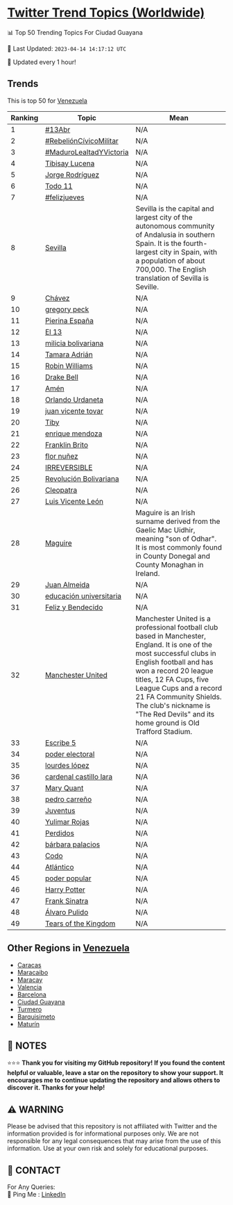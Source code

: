 [Twitter Trend Topics (Worldwide)](https://github.com/ErcinDedeoglu/Twitter-Trend-Topics)
==========


📊 Top 50 Trending Topics For Ciudad Guayana

📆 Last Updated: `2023-04-14 14:17:12 UTC`

🔧 Updated every 1 hour!


## Trends

This is top 50 for [Venezuela](</Venezuela>)

| Ranking | Topic | Mean |
| ------- | ------------ | ------------ |
| 1 | [#13Abr](http://twitter.com/search?q=%2313Abr) | N/A |
| 2 | [#RebeliónCívicoMilitar](http://twitter.com/search?q=%23Rebeli%c3%b3nC%c3%advicoMilitar) | N/A |
| 3 | [#MaduroLealtadYVictoria](http://twitter.com/search?q=%23MaduroLealtadYVictoria) | N/A |
| 4 | [Tibisay Lucena](http://twitter.com/search?q=Tibisay+Lucena) | N/A |
| 5 | [Jorge Rodríguez](http://twitter.com/search?q=Jorge+Rodr%c3%adguez) | N/A |
| 6 | [Todo 11](http://twitter.com/search?q=Todo+11) | N/A |
| 7 | [#felizjueves](http://twitter.com/search?q=%23felizjueves) | N/A |
| 8 | [Sevilla](http://twitter.com/search?q=Sevilla) | Sevilla is the capital and largest city of the autonomous community of Andalusia in southern Spain. It is the fourth-largest city in Spain, with a population of about 700,000. The English translation of Sevilla is Seville. |
| 9 | [Chávez](http://twitter.com/search?q=Ch%c3%a1vez) | N/A |
| 10 | [gregory peck](http://twitter.com/search?q=gregory+peck) | N/A |
| 11 | [Pierina España](http://twitter.com/search?q=Pierina+Espa%c3%b1a) | N/A |
| 12 | [El 13](http://twitter.com/search?q=El+13) | N/A |
| 13 | [milicia bolivariana](http://twitter.com/search?q=milicia+bolivariana) | N/A |
| 14 | [Tamara Adrián](http://twitter.com/search?q=Tamara+Adri%c3%a1n) | N/A |
| 15 | [Robin Williams](http://twitter.com/search?q=Robin+Williams) | N/A |
| 16 | [Drake Bell](http://twitter.com/search?q=Drake+Bell) | N/A |
| 17 | [Amén](http://twitter.com/search?q=Am%c3%a9n) | N/A |
| 18 | [Orlando Urdaneta](http://twitter.com/search?q=Orlando+Urdaneta) | N/A |
| 19 | [juan vicente tovar](http://twitter.com/search?q=juan+vicente+tovar) | N/A |
| 20 | [Tiby](http://twitter.com/search?q=Tiby) | N/A |
| 21 | [enrique mendoza](http://twitter.com/search?q=enrique+mendoza) | N/A |
| 22 | [Franklin Brito](http://twitter.com/search?q=Franklin+Brito) | N/A |
| 23 | [flor nuñez](http://twitter.com/search?q=flor+nu%c3%b1ez) | N/A |
| 24 | [IRREVERSIBLE](http://twitter.com/search?q=IRREVERSIBLE) | N/A |
| 25 | [Revolución Bolivariana](http://twitter.com/search?q=Revoluci%c3%b3n+Bolivariana) | N/A |
| 26 | [Cleopatra](http://twitter.com/search?q=Cleopatra) | N/A |
| 27 | [Luis Vicente León](http://twitter.com/search?q=Luis+Vicente+Le%c3%b3n) | N/A |
| 28 | [Maguire](http://twitter.com/search?q=Maguire) | Maguire is an Irish surname derived from the Gaelic Mac Uidhir, meaning "son of Odhar". It is most commonly found in County Donegal and County Monaghan in Ireland. |
| 29 | [Juan Almeida](http://twitter.com/search?q=Juan+Almeida) | N/A |
| 30 | [educación universitaria](http://twitter.com/search?q=educaci%c3%b3n+universitaria) | N/A |
| 31 | [Feliz y Bendecido](http://twitter.com/search?q=Feliz+y+Bendecido) | N/A |
| 32 | [Manchester United](http://twitter.com/search?q=Manchester+United) | Manchester United is a professional football club based in Manchester, England. It is one of the most successful clubs in English football and has won a record 20 league titles, 12 FA Cups, five League Cups and a record 21 FA Community Shields. The club's nickname is "The Red Devils" and its home ground is Old Trafford Stadium. |
| 33 | [Escribe 5](http://twitter.com/search?q=Escribe+5) | N/A |
| 34 | [poder electoral](http://twitter.com/search?q=poder+electoral) | N/A |
| 35 | [lourdes lópez](http://twitter.com/search?q=lourdes+l%c3%b3pez) | N/A |
| 36 | [cardenal castillo lara](http://twitter.com/search?q=cardenal+castillo+lara) | N/A |
| 37 | [Mary Quant](http://twitter.com/search?q=Mary+Quant) | N/A |
| 38 | [pedro carreño](http://twitter.com/search?q=pedro+carre%c3%b1o) | N/A |
| 39 | [Juventus](http://twitter.com/search?q=Juventus) | N/A |
| 40 | [Yulimar Rojas](http://twitter.com/search?q=Yulimar+Rojas) | N/A |
| 41 | [Perdidos](http://twitter.com/search?q=Perdidos) | N/A |
| 42 | [bárbara palacios](http://twitter.com/search?q=b%c3%a1rbara+palacios) | N/A |
| 43 | [Codo](http://twitter.com/search?q=Codo) | N/A |
| 44 | [Atlántico](http://twitter.com/search?q=Atl%c3%a1ntico) | N/A |
| 45 | [poder popular](http://twitter.com/search?q=poder+popular) | N/A |
| 46 | [Harry Potter](http://twitter.com/search?q=Harry+Potter) | N/A |
| 47 | [Frank Sinatra](http://twitter.com/search?q=Frank+Sinatra) | N/A |
| 48 | [Álvaro Pulido](http://twitter.com/search?q=%c3%81lvaro+Pulido) | N/A |
| 49 | [Tears of the Kingdom](http://twitter.com/search?q=Tears+of+the+Kingdom) | N/A |



## Other Regions in [Venezuela](</Venezuela>)

* [Caracas](</Venezuela/Caracas.md>)
* [Maracaibo](</Venezuela/Maracaibo.md>)
* [Maracay](</Venezuela/Maracay.md>)
* [Valencia](</Venezuela/Valencia.md>)
* [Barcelona](</Venezuela/Barcelona.md>)
* [Ciudad Guayana](</Venezuela/Ciudad Guayana.md>)
* [Turmero](</Venezuela/Turmero.md>)
* [Barquisimeto](</Venezuela/Barquisimeto.md>)
* [Maturín](</Venezuela/Maturín.md>)



## 📝 NOTES

⭐⭐⭐ **Thank you for visiting my GitHub repository! If you found the content helpful or valuable, leave a star on the repository to show your support. It encourages me to continue updating the repository and allows others to discover it. Thanks for your help!**


## ⚠️ WARNING

Please be advised that this repository is not affiliated with Twitter and the information provided is for informational purposes only. We are not responsible for any legal consequences that may arise from the use of this information. Use at your own risk and solely for educational purposes.


## 📨 CONTACT

 For Any Queries:  
            🏓 Ping Me : [LinkedIn](https://www.linkedin.com/in/ercindedeoglu/)
